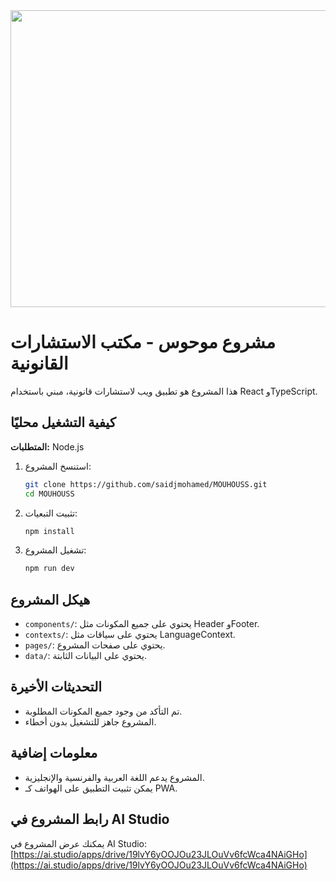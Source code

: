 <div align="center">
<img width="1200" height="475" alt="GHBanner" src="https://github.com/user-attachments/assets/0aa67016-6eaf-458a-adb2-6e31a0763ed6" />
</div>

# مشروع موحوس - مكتب الاستشارات القانونية

هذا المشروع هو تطبيق ويب لاستشارات قانونية، مبني باستخدام React وTypeScript.

## كيفية التشغيل محليًا

**المتطلبات:** Node.js

1. استنسخ المشروع:
   ```bash
   git clone https://github.com/saidjmohamed/MOUHOUSS.git
   cd MOUHOUSS
   ```
2. تثبيت التبعيات:
   ```bash
   npm install
   ```
3. تشغيل المشروع:
   ```bash
   npm run dev
   ```

## هيكل المشروع
- `components/`: يحتوي على جميع المكونات مثل Header وFooter.
- `contexts/`: يحتوي على سياقات مثل LanguageContext.
- `pages/`: يحتوي على صفحات المشروع.
- `data/`: يحتوي على البيانات الثابتة.

## التحديثات الأخيرة
- تم التأكد من وجود جميع المكونات المطلوبة.
- المشروع جاهز للتشغيل بدون أخطاء.

## معلومات إضافية
- المشروع يدعم اللغة العربية والفرنسية والإنجليزية.
- يمكن تثبيت التطبيق على الهواتف كـ PWA.

## رابط المشروع في AI Studio
يمكنك عرض المشروع في AI Studio: [https://ai.studio/apps/drive/19lvY6yOOJOu23JLOuVv6fcWca4NAiGHo](https://ai.studio/apps/drive/19lvY6yOOJOu23JLOuVv6fcWca4NAiGHo)